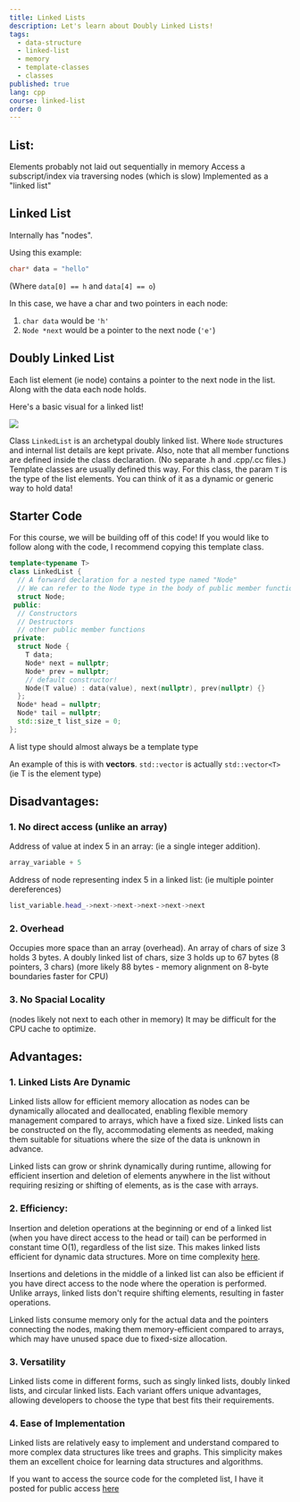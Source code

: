 ```yaml
---
title: Linked Lists
description: Let's learn about Doubly Linked Lists!
tags:
  - data-structure
  - linked-list
  - memory
  - template-classes
  - classes
published: true
lang: cpp
course: linked-list
order: 0
---
```


## List:
Elements probably not laid out sequentially in memory
Access a subscript/index via traversing nodes (which is slow)
Implemented as a "linked list"

## Linked List
Internally has "nodes".

Using this example:
```cpp
char* data = "hello"
```

(Where `data[0] == h` and `data[4] == o`)

In this case, we have a char and two pointers in each node:
1. `char data` would be `'h'`
2. `Node *next` would be a pointer to the next node (`'e'`)

## Doubly Linked List
Each list element (ie node) contains a pointer to the next node in the list. Along with the data each node holds.

Here's a basic visual for a linked list!

![](/svg/linked-list.svg)

Class `LinkedList` is an archetypal doubly linked list. Where `Node` structures and internal list details are kept private. Also, note that all member functions are defined inside the class declaration. (No separate .h and .cpp/.cc files.) Template classes are usually defined this way. For this class, the param `T` is the type of the list elements. You can think of it as a dynamic or generic way to hold data!

## Starter Code
For this course, we will be building off of this code! If you would like to follow along with the code, I recommend copying this template class.
```cpp
template<typename T>
class LinkedList {
  // A forward declaration for a nested type named "Node"
  // We can refer to the Node type in the body of public member functions even though it hasn't been fully defined yet
  struct Node;
 public:
  // Constructors
  // Destructors
  // other public member functions
 private:
  struct Node {
    T data;
    Node* next = nullptr;
    Node* prev = nullptr;
    // default constructor!
    Node(T value) : data(value), next(nullptr), prev(nullptr) {}
  };
  Node* head = nullptr;
  Node* tail = nullptr;
  std::size_t list_size = 0;
};
```

A list type should almost always be a template type

An example of this is with **vectors**. `std::vector` is actually `std::vector<T>`
(ie T is the element type)

## Disadvantages:
### 1. No direct access (unlike an array)
Address of value at index 5 in an array: (ie a single integer addition).
```cpp
array_variable + 5
```

Address of node representing index 5 in a linked list: (ie multiple pointer dereferences)
```cpp
list_variable.head_->next->next->next->next->next
```

### 2. Overhead
Occupies more space than an array (overhead). An array of chars of size 3 holds 3 bytes. A doubly linked list of chars, size 3 holds up to 67 bytes (8 pointers, 3 chars) (more likely 88 bytes - memory alignment on 8-byte boundaries faster for CPU)

### 3. No Spacial Locality
(nodes likely not next to each other in memory) It may be difficult for the CPU cache to optimize.

## Advantages:
### 1. Linked Lists Are Dynamic
Linked lists allow for efficient memory allocation as nodes can be dynamically allocated and deallocated, enabling flexible memory management compared to arrays, which have a fixed size. Linked lists can be constructed on the fly, accommodating elements as needed, making them suitable for situations where the size of the data is unknown in advance.

Linked lists can grow or shrink dynamically during runtime, allowing for efficient insertion and deletion of elements anywhere in the list without requiring resizing or shifting of elements, as is the case with arrays.

### 2. Efficiency:
Insertion and deletion operations at the beginning or end of a linked list (when you have direct access to the head or tail) can be performed in constant time O(1), regardless of the list size. This makes linked lists efficient for dynamic data structures. More on time complexity [here](https://perfectline.io/cpp/dsa/complexity/).

Insertions and deletions in the middle of a linked list can also be efficient if you have direct access to the node where the operation is performed. Unlike arrays, linked lists don't require shifting elements, resulting in faster operations.

Linked lists consume memory only for the actual data and the pointers connecting the nodes, making them memory-efficient compared to arrays, which may have unused space due to fixed-size allocation.

### 3. Versatility
Linked lists come in different forms, such as singly linked lists, doubly linked lists, and circular linked lists. Each variant offers unique advantages, allowing developers to choose the type that best fits their requirements.

### 4. Ease of Implementation
Linked lists are relatively easy to implement and understand compared to more complex data structures like trees and graphs. This simplicity makes them an excellent choice for learning data structures and algorithms.


If you want to access the source code for the completed list, I have it posted for public access <a href="https://github.com/ethanokamura/dsa/blob/main/linked-list/cpp/linked_list/linked_list.h" target="_blank">here</a>